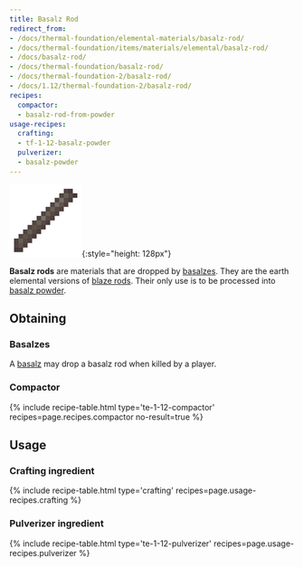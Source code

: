 ```yaml
---
title: Basalz Rod
redirect_from:
- /docs/thermal-foundation/elemental-materials/basalz-rod/
- /docs/thermal-foundation/items/materials/elemental/basalz-rod/
- /docs/basalz-rod/
- /docs/thermal-foundation/basalz-rod/
- /docs/thermal-foundation-2/basalz-rod/
- /docs/1.12/thermal-foundation-2/basalz-rod/
recipes:
  compactor:
  - basalz-rod-from-powder
usage-recipes:
  crafting:
  - tf-1-12-basalz-powder
  pulverizer:
  - basalz-powder
---
```


![Basalz rod](/assets/images/thermal-foundation-2/basalz-rod.png){:style="height: 128px"}


**Basalz rods** are materials that are dropped by [basalzes](../basalz/).
They are the earth elemental versions of [blaze
rods](https://minecraft.gamepedia.com/Blaze_Rod). Their only use is to be
processed into [basalz powder](../basalz-powder/).


Obtaining
---------

### Basalzes
A [basalz](../basalz/) may drop a basalz rod when killed by a player.

### Compactor
{% include recipe-table.html type='te-1-12-compactor' recipes=page.recipes.compactor no-result=true %}


Usage
-----

### Crafting ingredient
{% include recipe-table.html type='crafting' recipes=page.usage-recipes.crafting %}

### Pulverizer ingredient
{% include recipe-table.html type='te-1-12-pulverizer' recipes=page.usage-recipes.pulverizer %}
